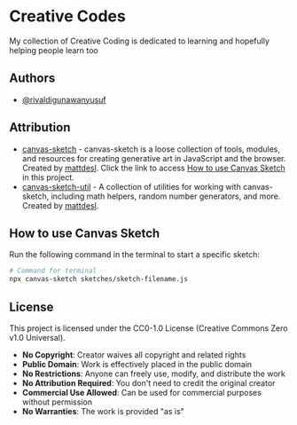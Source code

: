
# Creative Codes

My collection of Creative Coding is dedicated to learning and hopefully helping people learn too


## Authors

- [@rivaldigunawanyusuf](https://www.github.com/rivaldigunawanyusuf)

## Attribution

- [canvas-sketch](https://github.com/mattdesl/canvas-sketch) - canvas-sketch is a loose collection of tools, modules, and resources for creating generative art in JavaScript and the browser. Created by [mattdesl](https://github.com/mattdesl). Click the link to access [How to use Canvas Sketch](#how-to-use-canvas-sketch) in this project.
- [canvas-sketch-util](https://github.com/mattdesl/canvas-sketch-util) - A collection of utilities for working with canvas-sketch, including math helpers, random number generators, and more. Created by [mattdesl](https://github.com/mattdesl).

## How to use Canvas Sketch

Run the following command in the terminal to start a specific sketch:
```bash
# Command for terminal
npx canvas-sketch sketches/sketch-filename.js
```

## License

This project is licensed under the CC0-1.0 License (Creative Commons Zero v1.0 Universal).
- **No Copyright**: Creator waives all copyright and related rights
- **Public Domain**: Work is effectively placed in the public domain
- **No Restrictions**: Anyone can freely use, modify, and distribute the work
- **No Attribution Required**: You don't need to credit the original creator
- **Commercial Use Allowed**: Can be used for commercial purposes without permission
- **No Warranties**: The work is provided "as is"

